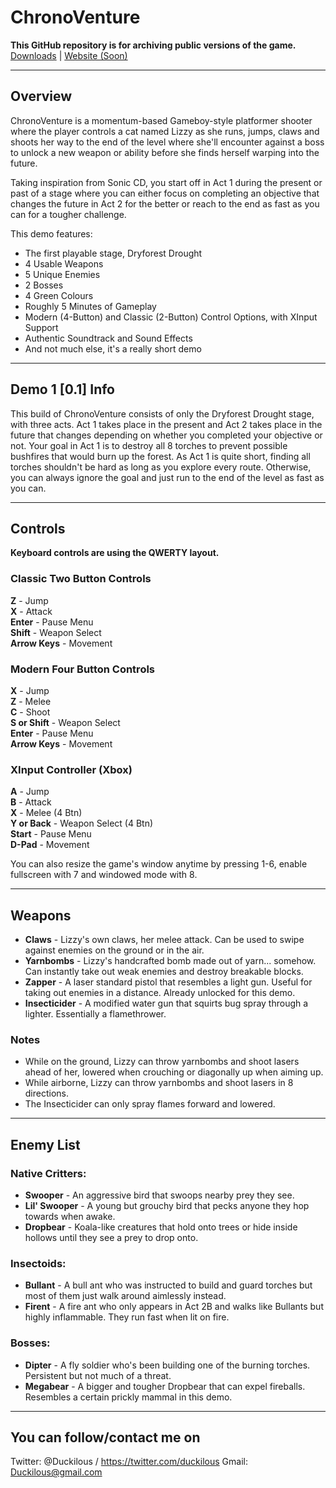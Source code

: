 # ChronoVenture
**This GitHub repository is for archiving public versions of the game.**  
[Downloads](https://github.com/Duckilous/ChronoVenture-Downloads/releases) | [Website (Soon)](https://github.com/Duckilous/ChronoVenture-Downloads/wiki)

------------
  Overview
------------
ChronoVenture is a momentum-based Gameboy-style platformer shooter where the player controls a cat named Lizzy as she runs, 
jumps, claws and shoots her way to the end of the level where she'll encounter against a boss to 
unlock a new weapon or ability before she finds herself warping into the future.

Taking inspiration from Sonic CD, you start off in Act 1 during the present or past of a stage where you can 
either focus on completing an objective that changes the future in Act 2 for the better or 
reach to the end as fast as you can for a tougher challenge.

This demo features:
- The first playable stage, Dryforest Drought
- 4 Usable Weapons
- 5 Unique Enemies
- 2 Bosses
- 4 Green Colours
- Roughly 5 Minutes of Gameplay
- Modern (4-Button) and Classic (2-Button) Control Options, with XInput Support
- Authentic Soundtrack and Sound Effects
- And not much else, it's a really short demo

---------------------
  Demo 1 [0.1] Info  
---------------------
This build of ChronoVenture consists of only the Dryforest Drought stage, with three acts.
Act 1 takes place in the present and Act 2 takes place in the future that 
changes depending on whether you completed your objective or not.
Your goal in Act 1 is to destroy all 8 torches to prevent possible bushfires that would burn up the forest. 
As Act 1 is quite short, finding all torches shouldn't be hard as long as you explore every route.
Otherwise, you can always ignore the goal and just run to the end of the level as fast as you can. 

------------
  Controls
------------
**Keyboard controls are using the QWERTY layout.**
### Classic Two Button Controls
**Z** - Jump  
**X** - Attack  
**Enter** - Pause Menu  
**Shift** - Weapon Select  
**Arrow Keys** - Movement

### Modern Four Button Controls
**X** - Jump  
**Z** - Melee  
**C** - Shoot  
**S or Shift** - Weapon Select  
**Enter** - Pause Menu  
**Arrow Keys** - Movement  

### XInput Controller (Xbox)
**A** - Jump  
**B** - Attack  
**X** - Melee (4 Btn)  
**Y or Back** - Weapon Select (4 Btn)  
**Start** - Pause Menu  
**D-Pad** - Movement  

You can also resize the game's window anytime by pressing 1-6, enable fullscreen with 7 and windowed mode with 8.

-----------
  Weapons
-----------
- **Claws** - Lizzy's own claws, her melee attack. Can be used to swipe against enemies on the ground or in the air.
- **Yarnbombs** - Lizzy's handcrafted bomb made out of yarn... somehow. Can instantly take out weak enemies and destroy breakable blocks.
- **Zapper** - A laser standard pistol that resembles a light gun. Useful for taking out enemies in a distance. Already unlocked for this demo.
- **Insecticider** - A modified water gun that squirts bug spray through a lighter. Essentially a flamethrower.

### Notes
- While on the ground, Lizzy can throw yarnbombs and shoot lasers ahead of her, lowered when crouching or diagonally up when aiming up.
- While airborne, Lizzy can throw yarnbombs and shoot lasers in 8 directions.
- The Insecticider can only spray flames forward and lowered.

--------------
  Enemy List
--------------
### Native Critters:
- **Swooper** - An aggressive bird that swoops nearby prey they see.
- **Lil' Swooper** - A young but grouchy bird that pecks anyone they hop towards when awake.
- **Dropbear** - Koala-like creatures that hold onto trees or hide inside hollows until they see a prey to drop onto.

### Insectoids:
- **Bullant** - A bull ant who was instructed to build and guard torches but most of them just walk around aimlessly instead.
- **Firent** - A fire ant who only appears in Act 2B and walks like Bullants but highly inflammable. They run fast when lit on fire.

### Bosses:
- **Dipter** - A fly soldier who's been building one of the burning torches. Persistent but not much of a threat.
- **Megabear** - A bigger and tougher Dropbear that can expel fireballs. Resembles a certain prickly mammal in this demo.

--------------------------------
  You can follow/contact me on
--------------------------------
Twitter: @Duckilous / https://twitter.com/duckilous
Gmail: 	 Duckilous@gmail.com
